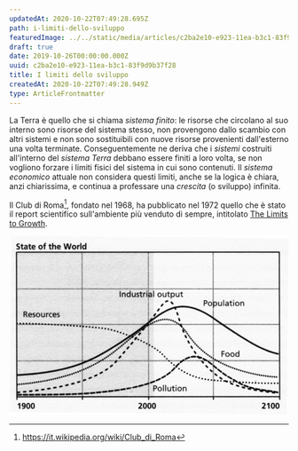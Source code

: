 ```yaml
---
updatedAt: 2020-10-22T07:49:28.695Z
path: i-limiti-dello-sviluppo
featuredImage: ../../static/media/articles/c2ba2e10-e923-11ea-b3c1-83f9d9b37f28/ltg-base-case-scenario-2004.jpg
draft: true
date: 2019-10-26T00:00:00.000Z
uuid: c2ba2e10-e923-11ea-b3c1-83f9d9b37f28
title: I limiti dello sviluppo
createdAt: 2020-10-22T07:49:28.949Z
type: ArticleFrontmatter
---
```


La Terra è quello che si chiama _sistema finito_: le risorse che circolano al suo interno sono risorse del sistema stesso, non provengono dallo scambio con altri sistemi e non sono sostituibili con nuove risorse provenienti dall'esterno una volta terminate.
Conseguentemente ne deriva che i _sistemi_ costruiti all'interno del _sistema Terra_ debbano essere finiti a loro volta, se non vogliono forzare i limiti fisici del sistema in cui sono contenuti.
Il _sistema economico_ attuale non considera questi limiti, anche se la logica è chiara, anzi chiarissima, e continua a professare una _crescita_ (o sviluppo) infinita.

Il Club di Roma[^limits-to-growth], fondato nel 1968, ha pubblicato nel 1972 quello che è stato il report scientifico sull'ambiente più venduto di sempre, intitolato [The Limits to Growth](http://www.donellameadows.org/wp-content/userfiles/Limits-to-Growth-digital-scan-version.pdf).

![LTG Base Case Scenario](../../static/media/img/LTG-base-case-scenario-2004.jpg)

[^limits-to-growth]: https://it.wikipedia.org/wiki/Club_di_Roma
